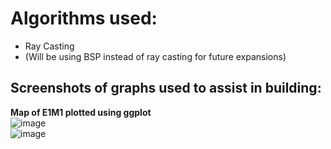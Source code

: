 # Algorithms used:
- Ray Casting <br />
- (Will be using BSP instead of ray casting for future expansions)
## Screenshots of graphs used to assist in building:


**Map of E1M1 plotted using ggplot**<br />
![image](https://github.com/user-attachments/assets/93905814-23bd-43fe-9559-a99890f74d51)
<br />
![image](https://github.com/user-attachments/assets/5a2f22b2-0edb-4dd7-9dd7-8ad20f5bd553)

